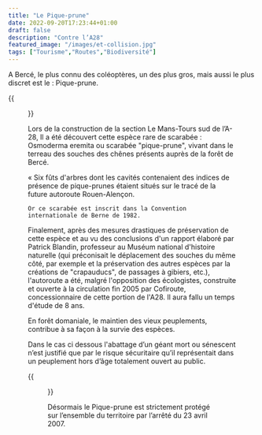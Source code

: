 ```yaml
---
title: "Le Pique-prune"
date: 2022-09-20T17:23:44+01:00
draft: false
description: "Contre l’A28"
featured_image: "/images/et-collision.jpg"
tags: ["Tourisme","Routes","Biodiversité"]
---
```


A Bercé, le plus connu des coléoptères, un des plus gros,
mais aussi le plus discret est le : Pique-prune.

{{<figure src="/images/articles/pic-prune.jpg" title="Le pic prune qui stoppa vaillamment l'autoroute A28">}}

Lors de la construction de la section Le Mans-Tours sud de l’A-28,
  Il a été découvert cette espèce rare de scarabée : 
  Osmoderma eremita ou scarabée "pique-prune",
  vivant dans le terreau des souches des chênes présents
  auprès de la forêt de Bercé. 
  
« Six fûts d'arbres dont les cavités contenaient des 
indices de présence de pique-prunes étaient situés sur 
le tracé de la future autoroute Rouen-Alençon. 
  
    Or ce scarabée est inscrit dans la Convention 
    internationale de Berne de 1982. 

Finalement, après des mesures drastiques de préservation
de cette espèce  et au vu des conclusions d'un rapport
élaboré par Patrick Blandin, professeur au Muséum 
national d'histoire naturelle (qui préconisait le
déplacement des souches du même côté, par exemple 
et la préservation des autres espèces par la créations 
de "crapauducs", de passages à gibiers, etc.),
l'autoroute a été, malgré l'opposition des écologistes,
construite et ouverte à la circulation fin 2005 par 
Cofiroute, concessionnaire de cette portion de l'A28. 
Il aura fallu un temps d'étude de 8 ans.
  
En forêt domaniale, le maintien des vieux peuplements, contribue à sa
façon à la survie des espèces.

Dans le cas ci dessous l'abattage d’un géant mort ou sénescent
n’est justifié que par le risque sécuritaire qu’il représentait 
dans un peuplement hors d’âge totalement ouvert au public.
  
{{<figure src="/images/articles/arthus.jpg" title="Le risque sécuritaire, ici dans les clos était trop pressant">}}

Désormais le Pique-prune est strictement protégé sur 
l’ensemble du territoire par l’arrêté du 23 avril 2007.
